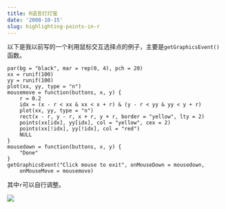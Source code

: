 ```yaml
---
title: R语言打灯笼
date: '2008-10-15'
slug: highlighting-points-in-r
---
```


以下是我以前写的一个利用鼠标交互选择点的例子，主要是`getGraphicsEvent()`函数。
    
    par(bg = "black", mar = rep(0, 4), pch = 20)
    xx = runif(100)
    yy = runif(100)
    plot(xx, yy, type = "n")
    mousemove = function(buttons, x, y) {
        r = 0.2
        idx = (x - r < xx & xx < x + r) & (y - r < yy & yy < y + r)
        plot(xx, yy, type = "n")
        rect(x - r, y - r, x + r, y + r, border = "yellow", lty = 2)
        points(xx[idx], yy[idx], col = "yellow", cex = 2)
        points(xx[!idx], yy[!idx], col = "red")
        NULL
    }
    mousedown = function(buttons, x, y) {
        "Done"
    }
    getGraphicsEvent("Click mouse to exit", onMouseDown = mousedown,
        onMouseMove = mousemove)

其中`r`可以自行调整。

![](https://db.yihui.org/imgur/jUMGKFx.png)
